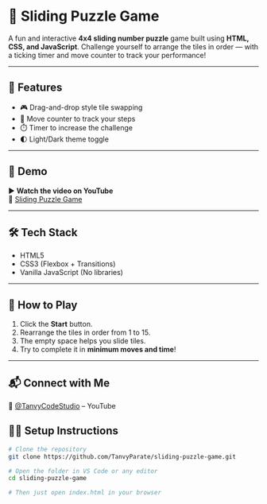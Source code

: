# 🧩 Sliding Puzzle Game

A fun and interactive **4x4 sliding number puzzle** game built using **HTML, CSS, and JavaScript**. Challenge yourself to arrange the tiles in order — with a ticking timer and move counter to track your performance!

---

## 🚀 Features
- 🎮 Drag-and-drop style tile swapping
- 🔢 Move counter to track your steps
- ⏱️ Timer to increase the challenge
- 🌓 Light/Dark theme toggle

---

## 📸 Demo

▶️ **Watch the video on YouTube**  
🔗 [Sliding Puzzle Game](https://youtu.be/qwuP0z1TZrc?si=TEFYZk9CVngzYcqK)

---

## 🛠️ Tech Stack
- HTML5
- CSS3 (Flexbox + Transitions)
- Vanilla JavaScript (No libraries)

---

## 🧠 How to Play
1. Click the **Start** button.
2. Rearrange the tiles in order from 1 to 15.
3. The empty space helps you slide tiles.
4. Try to complete it in **minimum moves and time**!

---

## 📬 Connect with Me  
🧠 [@TanvyCodeStudio](https://www.youtube.com/@TCodeStudiobyTanvy) – YouTube

## 🧑‍💻 Setup Instructions

```bash
# Clone the repository
git clone https://github.com/TanvyParate/sliding-puzzle-game.git

# Open the folder in VS Code or any editor
cd sliding-puzzle-game

# Then just open index.html in your browser
